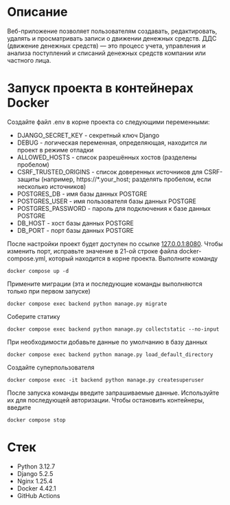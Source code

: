 # Описание
Веб-приложение позволяет пользователям создавать, редактировать, удалять и просматривать записи о движении денежных средств. ДДС (движение денежных средств) — это процесс учета, управления и анализа поступлений и списаний денежных средств компании или частного лица.

# Запуск проекта в контейнерах Docker
Cоздайте файл .env в корне проекта со следующими переменными:
- DJANGO_SECRET_KEY - секретный ключ Django
- DEBUG - логическая переменная, определяющая, находится ли проект в режиме отладки
- ALLOWED_HOSTS - список разрешённых хостов (разделены пробелом)
- CSRF_TRUSTED_ORIGINS - список доверенных источников для CSRF-защиты (например, https://*.your_host; разделять пробелом, если несколько источников)
- POSTGRES_DB - имя базы данных POSTGRE
- POSTGRES_USER - имя пользователя базы данных POSTGRE
- POSTGRES_PASSWORD - пароль для подключения к базе данных POSTGRE
- DB_HOST - хост базы данных POSTGRE
- DB_PORT - порт базы данных POSTGRE

После настройки проект будет доступен по ссылке [127.0.0.1:8080](http://localhost:8080/). Чтобы изменить порт, исправьте значение в 21-ой строке файла docker-compose.yml, который находится в корне проекта. Выполните команду

```
docker compose up -d
```

Примените миграции (эта и последующие команды выполняются только при первом запуске)

```
docker compose exec backend python manage.py migrate
```

Соберите статику

```
docker compose exec backend python manage.py collectstatic --no-input
```

При необходимости добавьте данные по умолчанию в базу данных

```
docker compose exec backend python manage.py load_default_directory
```

Создайте суперпользователя

```
docker compose exec -it backend python manage.py createsuperuser
```

После запуска команды введите запрашиваемые данные. Используйте их для последующей авторизации. Чтобы остановить контейнеры, введите

```
docker compose stop
```

# Стек
- Python 3.12.7
- Django 5.2.5
- Nginx 1.25.4
- Docker 4.42.1
- GitHub Actions

